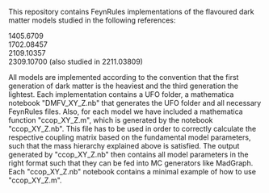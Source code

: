 This repository contains FeynRules implementations of the flavoured dark matter models studied in the following references:
  
1405.6709  
1702.08457  
2109.10357  
2309.10700 (also studied in 2211.03809) 

All models are implemented according to the convention that the first generation of dark matter is the heaviest and the third generation the lightest. Each implementation contains a UFO folder, a mathematica notebook "DMFV_XY_Z.nb" that generates the UFO folder and all necessary FeynRules files. Also, for each model we have included a mathematica function "ccop_XY_Z.m", which is generated by the notebook "ccop_XY_Z.nb". This file has to be used in order to correctly calculate the respective coupling matrix based on the fundamental model parameters, such that the mass hierarchy explained above is satisfied. The output generated by "ccop_XY_Z.nb" then contains all model parameters in the right format such that they can be fed into MC generators like MadGraph. Each "ccop_XY_Z.nb" notebook contains a minimal example of how to use "ccop_XY_Z.m". 
